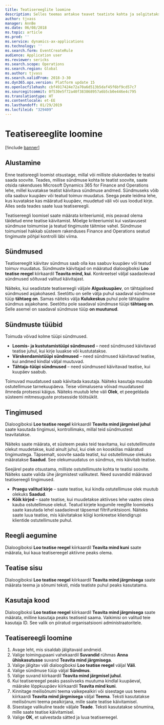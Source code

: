 ```yaml
---
title: Teatisereeglite loomine
description: Selles teemas antakse teavet teatiste kohta ja selgitatakse, kuidas luua teatisereeglit selliselt, et saaksite teavitusi selliste sündmuste kohta nagu saabuv kuupäev või konkreetne muudatus.
author: tjvass
manager: AnnBe
ms.date: 06/08/2018
ms.topic: article
ms.prod: ''
ms.service: dynamics-ax-applications
ms.technology: ''
ms.search.form: EventCreateRule
audience: Application user
ms.reviewer: sericks
ms.search.scope: Operations
ms.search.region: Global
ms.author: tjvass
ms.search.validFrom: 2018-3-30
ms.dyn365.ops.version: Platform update 15
ms.openlocfilehash: cbf4917424e72a70a6d513b5daf45f6bf9cd57c7
ms.sourcegitcommit: 0f530e5f72a40f383868957a6b5cb0e446e4c795
ms.translationtype: HT
ms.contentlocale: et-EE
ms.lasthandoff: 01/29/2019
ms.locfileid: "329409"
---
```

# <a name="create-alert-rules"></a>Teatisereeglite loomine

[!include [banner](../includes/banner.md)]

## <a name="getting-started"></a>Alustamine

Enne teatisreegli loomist otsustage, millal või milliste olukordades te teatisi saada soovite. Teades, millise sündmuse kohta te teatist soovite, saate otsida rakenduses Microsoft Dynamics 365 for Finance and Operations lehe, millel kuvatakse teatist käivitava sündmuse andmed. Sündmuseks võib olla saabuv kuupäev või teatud toimuv muudatus. Seega peate leidma lehe, kus kuvatakse kas määratud kuupäev, muudetud väli või uus loodud kirje. Alles seda teades saate luua teatisereegli.

Teatisereegli loomisel saate määrata kriteeriumid, mis peavad olema täidetud enne teatise käivitamist. Mõelge kriteeriumist kui vastavusest sündmuse toimumise ja teatud tingimuste täitmise vahel. Sündmuse toimumisel hakkab süsteem rakenduses Finance and Operations seatud tingimuste põhjal kontrolli läbi viima.

## <a name="events"></a>Sündmused

Teatisereeglit käivitav sündmus saab olla kas saabuv kuupäev või teatud toimuv muudatus. Sündmuste käivitajad on määratud dialoogiboksi **Loo teatise reegel** kiirkaardil **Teavita mind, kui**. Konkreetsel väljal saadaolevad sündmused sõltuvad valitud käivitajast.

Näiteks, kui seadistate teatisereegli väljale **Alguskuupäev**, on tähtajalised sündmused asjakohased. Seetõttu on selle välja puhul saadaval sündmuse tüüp **tähtaeg on**. Samas näiteks välja **Kulukeskus** puhul pole tähtajaline sündmus asjakohane. Seetõttu pole saadaval sündmuse tüüpi **tähtaeg on**. Selle asemel on saadaval sündmuse tüüp **on muutunud**.

## <a name="event-types"></a>Sündmuste tüübid

Toimuda võivad kolme tüüpi sündmused.

- **Loomis- ja kustutamistüüpi sündmused** – need sündmused käivitavad teatise juhul, kui kirje luuakse või kustutatakse.
- **Värskendamistüüpi sündmused** – need sündmused käivitavad teatise, kui andmed kindlal väljal muutuvad.
- **Tähtaja-tüüpi sündmused** – need sündmused käivitavad teatise, kui kuupäev saabub.
    
Toimuvad muudatused saab käivitada kasutaja. Näiteks kasutaja muudab ostutellimuse tarnekuupäeva. Teise võimalusena võivad muudatused ilmneda protsessi käigus. Näiteks muutub lehe väli **Olek**, et peegeldada süsteemi mitmesuguste protsesside töötsüklit.

## <a name="conditions"></a>Tingimused

Dialoogiboksi **Loo teatise reegel** kiirkaardil **Teavita mind järgmisel juhul** saate kasutada tingimusi, kontrollimaks, millal teid sündmustest teavitatakse.

Näiteks saate määrata, et süsteem peaks teid teavitama, kui ostutellimuste olekut muudetakse, kuid ainult juhul, kui olek on kooskõlas määratud tingimustega. Täpsemalt, soovite saada teatist, kui ostutellimuse olekuks määratakse **Saadud**. See olekumuudatus on sündmus, mis käivitab teatise.

Seejärel peate otsustama, milliste ostutellimuste kohta te teatisi soovite. Näiteks saate valida ühe järgmistest valikutest. Need suvandid määravad teatisereegli tingimused.

- **Praegu valitud kirje** – saate teatise, kui kindla ostutellimuse olek muutub olekuks **Saadud**.
- **Kõik kirjed** – saate teatise, kui muudetakse aktiivses lehe vaates oleva kauba ostutellimuse olekut. Teatud kirjete kogumile reeglite loomiseks saate kasutada lehel saadaolevat täpsemat filtrifunktsiooni. Näiteks saate luua teatise, mis käivitatakse kõigi konkreetse kliendigrupi klientide ostutellimuste puhul.
    
## <a name="expiry-of-rule"></a>Reegli aegumine

Dialoogiboksi **Loo teatise reegel** kiirkaardil **Teavita mind kuni** saate määrata, kui kaua teatisereegel aktiivne peaks olema.

## <a name="alert-contents"></a>Teatise sisu

Dialoogiboksi **Loo teatise reegel** kiirkaardil **Teavita mind järgmisega** saate määrata teema ja sõnumi teksti, mida teatiste puhul peaks kasutatama.

## <a name="user-id"></a>Kasutaja kood

Dialoogiboksi **Loo teatise reegel** kiirkaardil **Teavita mind järgmisega** saate määrata, milline kasutaja peaks teatiseid saama. Vaikimisi on valitud teie kasutaja ID. See valik on piiratud organisatsiooni administraatoritele.

## <a name="create-an-alert-rule"></a>Teatisereegli loomine

1. Avage leht, mis sisaldab jälgitavaid andmeid.
2. Valige toimingupaani vahekaardil **Suvandid** rühmas **Anna ühiskasutusse** suvand **Teavita mind järgmisega**.
3. Valige jälgitav väli dialoogiboksi **Loo teatise reegel** väljal **Väli**.
4. Valige sündmuse tüüp väljal **Sündmus**.
5. Valige suvand kiirkaardil **Teavita mind järgmisel juhul**.
6. Kui teatisereegel peaks passiivseks muutuma kindlal kuupäeval, määrake lõppkuupäev kiirkaardil **Teavita mind kuni**.
7. Kinnitage meilisõnumi teema vaikepealkiri või sisestage uus teema kiirkaardi **Teavita mind järgmisega** väljal **Teema**. Teksti kasutatakse meilisõnumi teema pealkirjana, mille saate teatise käivitamisel.
8. Sisestage valikuline teade väljale **Teade**. Teksti kasutatakse sõnumina, mille saate teatise käivitamisel.
9. Valige **OK**, et salvestada sätted ja luua teatisereegel.
